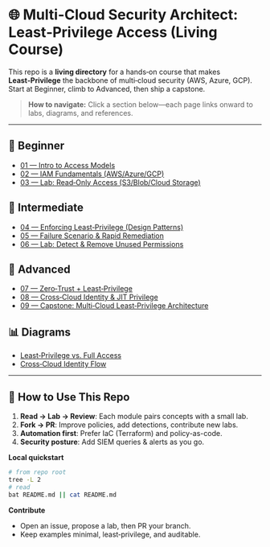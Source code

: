 # 🌐 Multi-Cloud Security Architect: Least‑Privilege Access (Living Course)

This repo is a **living directory** for a hands‑on course that makes **Least‑Privilege** the backbone of multi‑cloud security (AWS, Azure, GCP). Start at Beginner, climb to Advanced, then ship a capstone.

> **How to navigate:** Click a section below—each page links onward to labs, diagrams, and references.

---

## 📘 Beginner
- [01 — Intro to Access Models](beginner/01_intro_access_models.md)
- [02 — IAM Fundamentals (AWS/Azure/GCP)](beginner/02_iam_fundamentals.md)
- [03 — Lab: Read‑Only Access (S3/Blob/Cloud Storage)](beginner/03_lab_readonly_access.md)

## 📗 Intermediate
- [04 — Enforcing Least‑Privilege (Design Patterns)](intermediate/04_enforcing_least_privilege.md)
- [05 — Failure Scenario & Rapid Remediation](intermediate/05_failure_scenario.md)
- [06 — Lab: Detect & Remove Unused Permissions](intermediate/06_lab_unused_permissions.md)

## 📕 Advanced
- [07 — Zero‑Trust + Least‑Privilege](advanced/07_zero_trust_least_privilege.md)
- [08 — Cross‑Cloud Identity & JIT Privilege](advanced/08_cross_cloud_architecture.md)
- [09 — Capstone: Multi‑Cloud Least‑Privilege Architecture](advanced/09_capstone_project.md)

## 📊 Diagrams
- [Least‑Privilege vs. Full Access](diagrams/least_privilege_vs_full_access.mmd)
- [Cross‑Cloud Identity Flow](diagrams/cross_cloud_identity_flow.mmd)

---

## 🧪 How to Use This Repo
1. **Read → Lab → Review**: Each module pairs concepts with a small lab.
2. **Fork → PR**: Improve policies, add detections, contribute new labs.
3. **Automation first**: Prefer IaC (Terraform) and policy-as-code.
4. **Security posture**: Add SIEM queries & alerts as you go.

**Local quickstart**
```bash
# from repo root
tree -L 2
# read
bat README.md || cat README.md
```

**Contribute**
- Open an issue, propose a lab, then PR your branch.
- Keep examples minimal, least‑privilege, and auditable.
